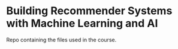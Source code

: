# Building Recommender Systems with Machine Learning and AI

Repo containing the files used in the course.